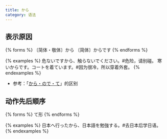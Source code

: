 ```yaml
---
title: から
category: 语法
---
```


## 表示原因

{% forms %}
〔简体・敬体〕から
〔简体〕からです
{% endforms %}

{% examples %}
危ないですから、触らないでください。#危险，请别碰。
寒いからです。コートを着ています。#因为很冷，所以穿着外套。
{% endexamples %}

- 参考：「[から・ので・て](/grammar-diff/kara-node-te)」的区别

## 动作先后顺序

{% forms %}
て形
{% endforms %}

{% examples %}
日本へ行ったから、日本語を勉強する。#去日本后学日语。
{% endexamples %}
